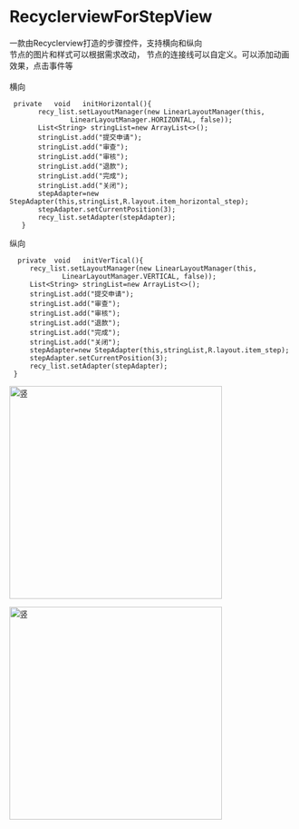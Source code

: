 # RecyclerviewForStepView
一款由Recyclerview打造的步骤控件，支持横向和纵向<br>
节点的图片和样式可以根据需求改动， 节点的连接线可以自定义。可以添加动画效果，点击事件等<br><br>
横向
```
 private   void   initHorizontal(){
       recy_list.setLayoutManager(new LinearLayoutManager(this,
               LinearLayoutManager.HORIZONTAL, false));
       List<String> stringList=new ArrayList<>();
       stringList.add("提交申请");
       stringList.add("审查");
       stringList.add("审核");
       stringList.add("退款");
       stringList.add("完成");
       stringList.add("关闭");
       stepAdapter=new StepAdapter(this,stringList,R.layout.item_horizontal_step);
       stepAdapter.setCurrentPosition(3);
       recy_list.setAdapter(stepAdapter);
   }
   ```
   
  纵向
  ```
    private  void   initVerTical(){
       recy_list.setLayoutManager(new LinearLayoutManager(this,
               LinearLayoutManager.VERTICAL, false));
       List<String> stringList=new ArrayList<>();
       stringList.add("提交申请");
       stringList.add("审查");
       stringList.add("审核");
       stringList.add("退款");
       stringList.add("完成");
       stringList.add("关闭");
       stepAdapter=new StepAdapter(this,stringList,R.layout.item_step);
       stepAdapter.setCurrentPosition(3);
       recy_list.setAdapter(stepAdapter);
   }
   ```
   <img src="https://github.com/sky8650/RecyclerviewForStepView/blob/master/app/img/%E5%BE%AE%E4%BF%A1%E5%9B%BE%E7%89%87_20181227092629.png"
   width="375" alt="竖"/><br>
   
   <img src="https://github.com/sky8650/RecyclerviewForStepView/blob/master/app/img/%E5%BE%AE%E4%BF%A1%E5%9B%BE%E7%89%87_20181227092636.png"
   width="375" alt="竖"/>
   

    

